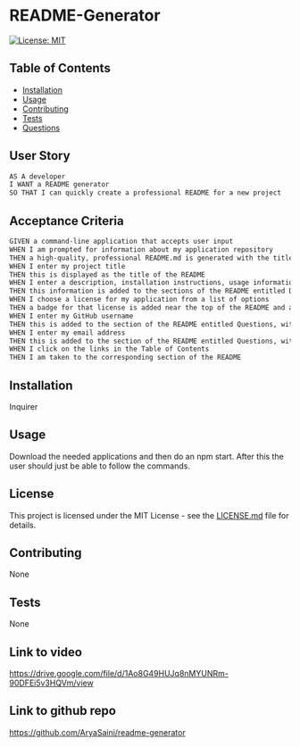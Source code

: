 # README-Generator 

  [![License: MIT](https://img.shields.io/badge/License-MIT-yellow.svg)](https://opensource.org/licenses/MIT)

## Table of Contents
  - [Installation](#installation)
  - [Usage](#usage)
  - [Contributing](#contributing)
  - [Tests](#tests)
  - [Questions](#questions)

## User Story

```md
AS A developer
I WANT a README generator
SO THAT I can quickly create a professional README for a new project
```

## Acceptance Criteria

```md
GIVEN a command-line application that accepts user input
WHEN I am prompted for information about my application repository
THEN a high-quality, professional README.md is generated with the title of my project and sections entitled Description, Table of Contents, Installation, Usage, License, Contributing, Tests, and Questions
WHEN I enter my project title
THEN this is displayed as the title of the README
WHEN I enter a description, installation instructions, usage information, contribution guidelines, and test instructions
THEN this information is added to the sections of the README entitled Description, Installation, Usage, Contributing, and Tests
WHEN I choose a license for my application from a list of options
THEN a badge for that license is added near the top of the README and a notice is added to the section of the README entitled License that explains which license the application is covered under
WHEN I enter my GitHub username
THEN this is added to the section of the README entitled Questions, with a link to my GitHub profile
WHEN I enter my email address
THEN this is added to the section of the README entitled Questions, with instructions on how to reach me with additional questions
WHEN I click on the links in the Table of Contents
THEN I am taken to the corresponding section of the README
```
## Installation
  Inquirer

## Usage 
Download the needed applications and then do an npm start. After this the user should just be able to follow the commands. 

## License
This project is licensed under the MIT License - see the [LICENSE.md](LICENSE.md) file for details.

## Contributing
None

## Tests
None

## Link to video 
https://drive.google.com/file/d/1Ao8G49HUJq8nMYUNRm-90DFEi5v3HQVm/view

## Link to github repo
https://github.com/AryaSaini/readme-generator
